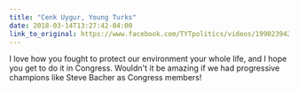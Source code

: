 ```yaml
---
title: "Cenk Uygur, Young Turks"
date: 2018-03-14T13:27:42-04:00
link_to_original: https://www.facebook.com/TYTpolitics/videos/1990239427890429/
---
```


I love how you fought to protect our environment your whole life, and I hope you get to do it in Congress. Wouldn't it be amazing if we had progressive champions like Steve Bacher as Congress members!
